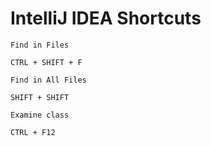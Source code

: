 # IntelliJ IDEA Shortcuts


`Find in Files`
```
CTRL + SHIFT + F
```

`Find in All Files`
```
SHIFT + SHIFT
```

`Examine class`
```
CTRL + F12
```
